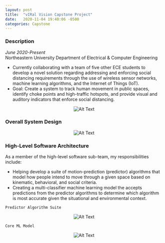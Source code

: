 ```yaml
---
layout: post
title:  "vIRal Vision Capstone Project"
date:   2020-11-04 19:40:06 -0500
categories: Capstone
---
```

### Description 
_June 2020-Present_<br/>
Northeastern University Department of Electrical & Computer Engineering                                           
- Currently collaborating with a team of five other ECE students to develop a novel solution regarding addressing 
and enforcing social distancing requirements through the use of wireless sensor networks, machine learning algorithms, 
and the Internet of Things (IoT).
- Goal: Create a system to track human movement in public spaces, identify choke points and high-traffic hotspots, 
and provide visual and auditory indicators that enforce social distancing.

<div class="post-content">
    <p align="center">
    <img src="https://i.ibb.co/xznnP2q/ps.jpg" alt="Alt Text" /></p>
</div>

### Overall System Design
<div class="post-content">
    <p align="center">
    <img src="https://i.ibb.co/yRWjxQn/vva.png" alt="Alt Text" /></p>
</div>

### High-Level Software Architecture

As a member of the high-level software sub-team, my responsibilities include: <br/> 
- Helping develop a suite of motion-prediction (predictor) algorithms that model how people intend to move through 
a given space based on kinematic, behavioral, and social criteria.
- Creating a multi-classifier machine learning model the accepts predictions from the predictor algorithms to 
determine which algorithm is most accurate given the situational and environmental context.

`Predictor Algorithm Suite`
<div class="post-content">
    <p align="center">
    <img src="https://i.ibb.co/NTzqsvx/pds.png" alt="Alt Text" />
    </p>
</div>

`Core ML Model`
<div class="post-content">
    <p align="center">
    <img src="https://i.ibb.co/RPx6r9d/ovr.png" alt="Alt Text" />
    </p>
</div>
